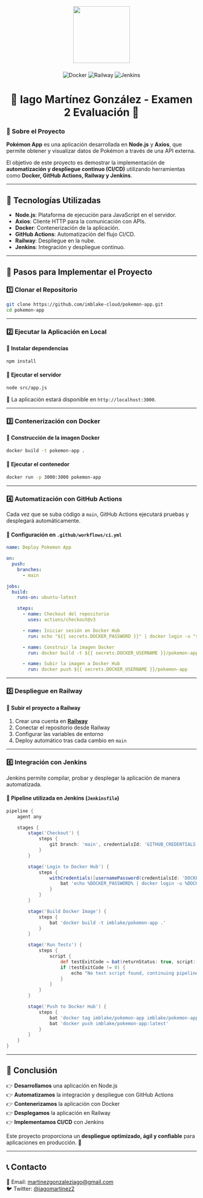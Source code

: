 <div align="center">
  <img height="150" src="https://static.wikia.nocookie.net/skapokonpedia/images/9/9e/Bubu.png/revision/latest/thumbnail/width/360/height/360?cb=20210307160549&path-prefix=es"  />
</div>

###

<p align="center">
  <img src="https://img.shields.io/badge/Docker-2496ED?logo=docker&logoColor=white&style=for-the-badge" alt="Docker"/>
  <img src="https://img.shields.io/badge/Railway-0B0D0E?logo=railway&logoColor=white&style=for-the-badge" alt="Railway"/>
  <img src="https://img.shields.io/badge/Jenkins-D24939?logo=jenkins&logoColor=white&style=for-the-badge" alt="Jenkins"/>
</p>

###

<h1 align="center">🐻 Iago Martínez González - Examen 2 Evaluación 🐻 </h1>

### 📌 Sobre el Proyecto
**Pokémon App** es una aplicación desarrollada en **Node.js** y **Axios**, que permite obtener y visualizar datos de Pokémon a través de una API externa.

El objetivo de este proyecto es demostrar la implementación de **automatización y despliegue continuo (CI/CD)** utilizando herramientas como **Docker, GitHub Actions, Railway y Jenkins**.

---

## 🚀 Tecnologías Utilizadas
- **Node.js**: Plataforma de ejecución para JavaScript en el servidor.
- **Axios**: Cliente HTTP para la comunicación con APIs.
- **Docker**: Contenerización de la aplicación.
- **GitHub Actions**: Automatización del flujo CI/CD.
- **Railway**: Despliegue en la nube.
- **Jenkins**: Integración y despliegue continuo.

---

## 💂️ Pasos para Implementar el Proyecto

### 1️⃣ Clonar el Repositorio
```sh
git clone https://github.com/imblake-cloud/pokemon-app.git
cd pokemon-app
```

---

### 2️⃣ Ejecutar la Aplicación en Local
#### 🔹 Instalar dependencias
```sh
npm install
```
#### 🔹 Ejecutar el servidor
```sh
node src/app.js
```
📍 La aplicación estará disponible en `http://localhost:3000`.

---

### 3️⃣ Contenerización con Docker
#### 🔹 Construcción de la imagen Docker
```sh
docker build -t pokemon-app .
```
#### 🔹 Ejecutar el contenedor
```sh
docker run -p 3000:3000 pokemon-app
```

---

### 4️⃣ Automatización con GitHub Actions
Cada vez que se suba código a `main`, GitHub Actions ejecutará pruebas y desplegará automáticamente.

#### 🔹 Configuración en `.github/workflows/ci.yml`
```yaml
name: Deploy Pokemon App

on:
  push:
    branches:
      - main

jobs:
  build:
    runs-on: ubuntu-latest

    steps:
      - name: Checkout del repositorio
        uses: actions/checkout@v3

      - name: Iniciar sesión en Docker Hub
        run: echo "${{ secrets.DOCKER_PASSWORD }}" | docker login -u "${{ secrets.DOCKER_USERNAME }}" --password-stdin

      - name: Construir la imagen Docker
        run: docker build -t ${{ secrets.DOCKER_USERNAME }}/pokemon-app .

      - name: Subir la imagen a Docker Hub
        run: docker push ${{ secrets.DOCKER_USERNAME }}/pokemon-app

```

---

### 5️⃣ Despliegue en Railway
#### 🔹 Subir el proyecto a Railway
1. Crear una cuenta en **[Railway](https://railway.app)**
2. Conectar el repositorio desde Railway
3. Configurar las variables de entorno
4. Deploy automático tras cada cambio en `main`

---

### 6️⃣ Integración con Jenkins
Jenkins permite compilar, probar y desplegar la aplicación de manera automatizada.

#### 🔹 Pipeline utilizada en Jenkins (`Jenkinsfile`)
```groovy
pipeline {
    agent any

    stages {
        stage('Checkout') {
            steps {
                git branch: 'main', credentialsId: 'GITHUB_CREDENTIALS', url: 'https://github.com/imblake-cloud/pokemon-app.git'
            }
        }

        stage('Login to Docker Hub') {
            steps {
                withCredentials([usernamePassword(credentialsId: 'DOCKER_CREDENTIALS', usernameVariable: 'DOCKER_USERNAME', passwordVariable: 'DOCKER_PASSWORD')]) {
                    bat 'echo %DOCKER_PASSWORD% | docker login -u %DOCKER_USERNAME% --password-stdin'
                }
            }
        }

        stage('Build Docker Image') {
            steps {
                bat 'docker build -t imblake/pokemon-app .'
            }
        }

        stage('Run Tests') {
            steps {
                script {
                    def testExitCode = bat(returnStatus: true, script: 'docker run --rm imblake/pokemon-app npm test')
                    if (testExitCode != 0) {
                        echo "No test script found, continuing pipeline..."
                    }
                }
            }
        }

        stage('Push to Docker Hub') {
            steps {
                bat 'docker tag imblake/pokemon-app imblake/pokemon-app:latest'
                bat 'docker push imblake/pokemon-app:latest'
            }
        }
    }
}
```

---

## 🎯 Conclusión
👉 **Desarrollamos** una aplicación en Node.js  
👉 **Automatizamos** la integración y despliegue con GitHub Actions  
👉 **Contenerizamos** la aplicación con Docker  
👉 **Desplegamos** la aplicación en Railway  
👉 **Implementamos CI/CD** con Jenkins  

Este proyecto proporciona un **despliegue optimizado, ágil y confiable** para aplicaciones en producción. 🚀

---

## 📞 Contacto
📧 Email: [martinezgonzaleziago@gmail.com](mailto:martinezgonzaleziago@gmail.com)  
🐦 Twitter: [@iagomartinez2](https://x.com/iagomartinez2)  
